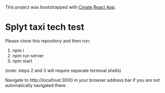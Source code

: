 This project was bootstrapped with [Create React App](https://github.com/facebook/create-react-app).

# Splyt taxi tech test

Please clone this repository and then run:

1. npm i
2. npm run server
3. npm start

(note: steps 2 and 3 will require separate terminal shells)

Navigate to http://localhost:3000 in your browser address bar if you are not automatically navigated there.
